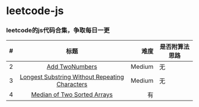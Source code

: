 # leetcode-js

### leetcode的js代码合集，争取每日一更

| # | 标题  | 难度  | 是否附算法思路 |
| --- |:-------------:| -----:| --- |
| 2  | [Add TwoNumbers](./src/addTwoNumbers.js)  | Medium   | 无 |
| 3  | [Longest Substring Without Repeating Characters](./src/longestSubstringWithoutReapetCharacters.js) | Medium  | 无 |
| 4  | [Median of Two Sorted Arrays](./src/medianTwoSortedArrays.js) | 有 |
